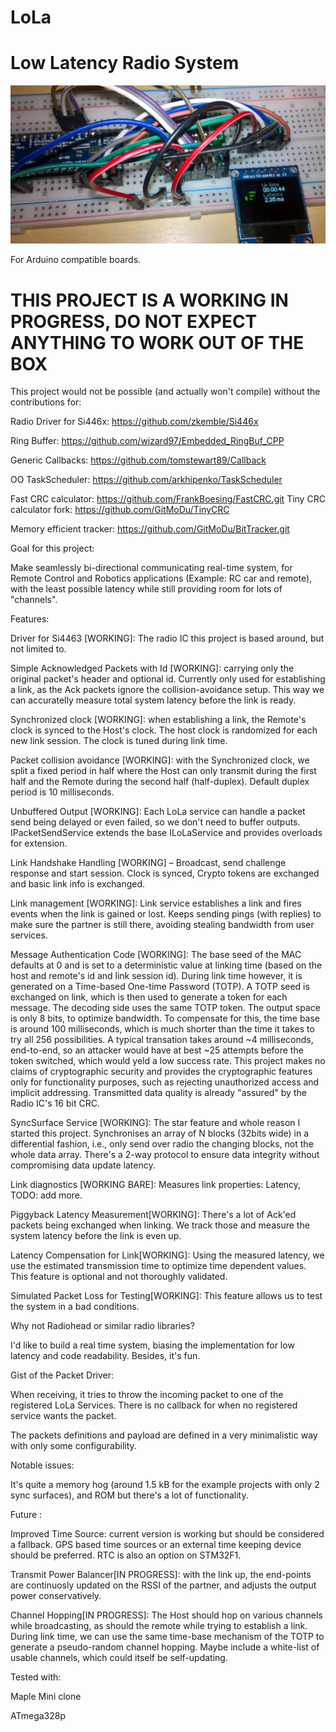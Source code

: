 # LoLa 

  

# Low Latency Radio System 

![](https://raw.githubusercontent.com/GitMoDu/LoLa/master/media/First_tests.jpg)



For Arduino compatible boards. 
  

# THIS PROJECT IS A WORKING IN PROGRESS, DO NOT EXPECT ANYTHING TO WORK OUT OF THE BOX 

  

This project would not be possible (and actually won't compile) without the contributions for: 


Radio Driver for Si446x: https://github.com/zkemble/Si446x 

Ring Buffer: https://github.com/wizard97/Embedded_RingBuf_CPP 

Generic Callbacks: https://github.com/tomstewart89/Callback 

OO TaskScheduler: https://github.com/arkhipenko/TaskScheduler

Fast CRC calculator: https://github.com/FrankBoesing/FastCRC.git
Tiny CRC calculator fork: https://github.com/GitMoDu/TinyCRC

Memory efficient tracker: https://github.com/GitMoDu/BitTracker.git


 


Goal for this project: 


Make seamlessly bi-directional communicating real-time system, for Remote Control and Robotics applications (Example: RC car and remote), with the least possible latency while still providing room for lots of "channels".


Features:

Driver for Si4463 [WORKING]: The radio IC this project is based around, but not limited to.

Simple Acknowledged Packets with Id [WORKING]: carrying only the original packet's header and optional id. Currently only used for establishing a link, as the Ack packets ignore the collision-avoidance setup. This way we can accuratelly measure total system latency before the link is ready.

Synchronized clock [WORKING]: when establishing a link, the Remote's clock is synced to the Host's clock. The host clock is randomized for each new link session. The clock is tuned during link time.

Packet collision avoidance [WORKING]: with the Synchronized clock, we split a fixed period in half where the Host can only transmit during the first half and the Remote during the second half (half-duplex). Default duplex period is 10 milliseconds.

Unbuffered Output [WORKING]: Each LoLa service can handle a packet send being delayed or even failed, so we don't need to buffer outputs. IPacketSendService extends the base ILoLaService and provides overloads for extension.

Link Handshake Handling [WORKING] – Broadcast, send challenge response and start session. Clock is synced, Crypto tokens are exchanged and basic link info is exchanged.

Link management [WORKING]: Link service establishes a link and fires events when the link is gained or lost. Keeps sending pings (with replies) to make sure the partner is still there, avoiding stealing bandwidth from user services.

Message Authentication Code [WORKING]: The base seed of the MAC defaults at 0 and is set to a deterministic value at linking time (based on the host and remote's id and link session id). During link time however, it is generated on a Time-based One-time Password (TOTP).
A TOTP seed is exchanged on link, which is then used to generate a token for each message. The decoding side uses the same TOTP token. The output space is only 8 bits, to optimize bandwidth. To compensate for this, the time base is around 100 milliseconds, which is much shorter than the time it takes to try all 256 possibilities. A typical transation takes around ~4 milliseconds, end-to-end, so an attacker would have at best ~25 attempts before the token switched, which would yeld a low success rate.
This project makes no claims of cryptographic security and provides the cryptographic features only for functionality purposes, such as rejecting unauthorized access and implicit addressing. Transmitted data quality is already "assured" by the Radio IC's 16 bit CRC.

SyncSurface Service [WORKING]: The star feature and whole reason I started this project. Synchronises an array of N blocks (32bits wide) in a differential fashion, i.e., only send over radio the changing blocks, not the whole data array. There's a 2-way protocol to ensure data integrity without compromising data update latency.

Link diagnostics [WORKING BARE]: Measures link properties: Latency, TODO: add more.

Piggyback Latency Measurement[WORKING]: There's a lot of Ack'ed packets being exchanged when linking. We track those and measure the system latency before the link is even up.

Latency Compensation for Link[WORKING]: Using the measured latency, we use the estimated transmission time to optimize time dependent values. This feature is optional and not thoroughly validated.

Simulated Packet Loss for Testing[WORKING]: This feature allows us to test the system in a bad conditions.


Why not Radiohead or similar radio libraries? 

I'd like to build a real time system, biasing the implementation for low latency and code readability. Besides, it's fun. 

 

Gist of the Packet Driver: 

When receiving, it tries to throw the incoming packet to one of the registered LoLa Services. There is no callback for when no registered service wants the packet. 

The packets definitions and payload are defined in a very minimalistic way with only some configurability.
  

Notable issues: 

It's quite a memory hog (around 1.5 kB for the example projects with only 2 sync surfaces), and ROM but there's a lot of functionality. 

 


Future : 

Improved Time Source: current version is working but should be considered a fallback. GPS based time sources or an external time keeping device should be preferred. RTC is also an option on STM32F1.

Transmit Power Balancer[IN PROGRESS]: with the link up, the end-points are continuosly updated on the RSSI of the partner, and adjusts the output power conservatively.

Channel Hopping[IN PROGRESS]: The Host should hop on various channels while broadcasting, as should the remote while trying to establish a link. During link time, we can use the same time-base mechanism of the TOTP to generate a pseudo-random channel hopping. Maybe include a white-list of usable channels, which could itself be self-updating.





Tested with: 

Maple Mini clone

ATmega328p
